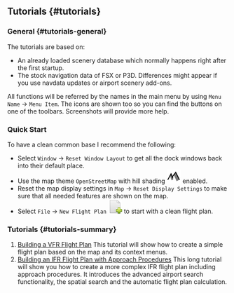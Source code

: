 ## Tutorials {#tutorials}

### General {#tutorials-general}

The tutorials are based on:
* An already loaded scenery database which normally happens right after the first startup.
* The stock navigation data of FSX or P3D. Differences might appear if you use navdata updates or airport scenery add-ons.

All functions will be referred by the names in the main menu by using `Menu Name` -&gt; `Menu Item`. The icons are shown too so you can find the buttons on one of the toolbars. Screenshots will provide more help.

### Quick Start

To have a clean common base I recommend the following:

* Select `Window` -&gt; `Reset Window Layout` to get all the dock windows back into their default place.
* Use the map theme `OpenStreetMap` with hill shading ![Hill Shading](../images/icons/hillshading.png) enabled.
* Reset the map display settings in `Map` -&gt; `Reset Display Settings` to make sure that all needed features are shown on the map.
* Select `File` -&gt; `New Flight Plan` ![New Flight Plan](../images/icons/filenew.png) to start with a clean flight plan.

### Tutorials {#tutorials-summary}

1. [Building a VFR Flight Plan](TUTORIALVFR.md)
This tutorial will show how to create a simple flight plan based on the map and its context menus.
2. [Building an IFR Flight Plan with Approach Procedures](TUTORIALIFR.md)
This long tutorial will show you how to create a more complex IFR flight plan including approach procedures. It introduces the advanced airport search functionality, the spatial search and the automatic flight plan calculation.


